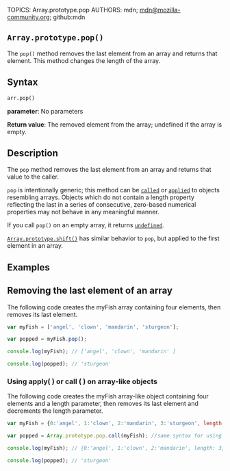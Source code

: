 TOPICS: Array.prototype.pop
AUTHORS: mdn; mdn@mozilla-community.org; github:mdn

## `Array.prototype.pop()`

The `pop()` method removes the last element from an array and returns that element. This method
changes the length of the array.

## Syntax

```html
arr.pop()
```

**parameter**: No parameters

**Return value**: The removed element from the array; undefined if the array is empty.

## Description

The `pop` method removes the last element from an array and returns that value to the caller.

`pop` is intentionally generic; this method can be [`called`](/en/webfrontend/Function.prototype.call)
or [`applied`](/en/webfrontend/Function.prototype.apply) to objects resembling arrays. Objects which
do not contain a length property reflecting the last in a series of consecutive, zero-based numerical
properties may not behave in any meaningful manner.

If you call `pop()` on an empty array, it returns [`undefined`](/en/webfrontend/undefined).

[`Array.prototype.shift()`](/en/webfrontend/Array.prototype.shift) has similar behavior to `pop`, but
applied to the first element in an array.

## Examples

## Removing the last element of an array

The following code creates the myFish array containing four elements, then removes its last element.

```javascript
var myFish = ['angel', 'clown', 'mandarin', 'sturgeon'];

var popped = myFish.pop();

console.log(myFish); // ['angel', 'clown', 'mandarin' ]

console.log(popped); // 'sturgeon'
```

### Using apply( ) or call ( ) on array-like objects

The following code creates the myFish array-like object containing four elements and a length
parameter, then removes its last element and decrements the length parameter.

```javascript
var myFish = {0:'angel', 1:'clown', 2:'mandarin', 3:'sturgeon', length: 4};

var popped = Array.prototype.pop.call(myFish); //same syntax for using apply( )

console.log(myFish); // {0:'angel', 1:'clown', 2:'mandarin', length: 3}

console.log(popped); // 'sturgeon'
```
